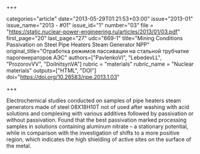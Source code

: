 +++

categories="article"
date="2013-05-29T01:21:53+03:00"
issue="2013-01"
issue_name="2013 - #01"
issue_id="1"
number="03"
file = "https://static.nuclear-power-engineering.ru/articles/2013/01/03.pdf"
first_page="20"
last_page="27"
udc="669-1"
title="Mining Conditions Passivation on Steel Pipe Heaters Steam Generator NPP"
original_title="Отработка режимов пассивации на стальной трубчатке парогенераторов АЭС"
authors=["PavlenkoVI", "LebedevLL", "ProzorovVV", "DoilnitsynVA"]
rubric = "materials"
rubric_name = "Nuclear materials"
outputs=["HTML", "DOI"]
doi="https://doi.org/10.26583/npe.2013.1.03"

+++

Electrochemical studies conducted on samples of pipe heaters steam generators made of steel 08Х18Н10Т not of used after washing with acid solutions and complexing with various additives followed by passivation or without passivation. Found that the best passivation marked processing samples in solutions containing aluminum nitrate – a stationary potential, while in comparison with the investigation of shifts to a more positive region, which indicates the high shielding of active sites on the surface of the metal.